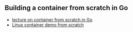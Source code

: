 
## Building a container from scratch in Go
 - [ lecture on container from scratch in Go](https://www.youtube.com/watch?v=Utf-A4rODH8)
 - [Linux container demo from scratch](https://www.youtube.com/watch?v=wyqoi52k5jM)

